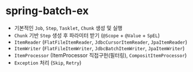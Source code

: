 # spring-batch-ex

- 기본적인 `Job`, `Step`, `Tasklet`, `Chunk` 생성 및 실행
- `Chunk` 기반 `Step` 생성 후 파라미터 받기 (`@Scope` + `@Value` + `SpEL`)
- `ItemReader` (`FlatFileItemReader`, `JdbcCursorItemReader`, `JpaItemReader`)
- `ItemWriter` (`FlatFileItemWriter`, `JdbcBatchItemWriter`, `JpaItemWriter`)
- `ItemProcessor` (ItemProcessor 직접구헌(필터링), `CompositItemProcessor`)
- `Exception` 처리 (`Skip`, `Retry`)
